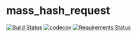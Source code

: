 # mass_hash_request
[![Build Status](https://travis-ci.org/mass-project/mass_hash_request.svg?branch=master)](https://travis-ci.org/mass-project/mass_hash_request)
[![codecov](https://codecov.io/gh/mass-project/mass_hash_request/branch/master/graph/badge.svg)](https://codecov.io/gh/mass-project/mass_hash_request)
[![Requirements Status](https://requires.io/github/mass-project/mass_hash_request/requirements.svg?branch=1-feature)](https://requires.io/github/mass-project/mass_hash_request/requirements/?branch=1-feature)
